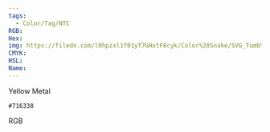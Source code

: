 ```yaml
---
tags:
  - Color/Tag/NTC
RGB:
Hex:
img: https://filedn.com/l0hpzxl1f01yT7GHxtF8cyk/Color%20Snake/SVG_Tumb%20Mass%20No%20Name/716338.svg
CMYK:
HSL:
Name:
---
```

Yellow Metal
```palette
#716338
```
RGB
